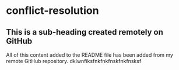 # conflict-resolution

## This is a sub-heading created remotely on GitHub

All of this content added to the README file has been added from my remote GitHub repository.
dklwnfiksfnkfnkfnskfnkfnsksf
